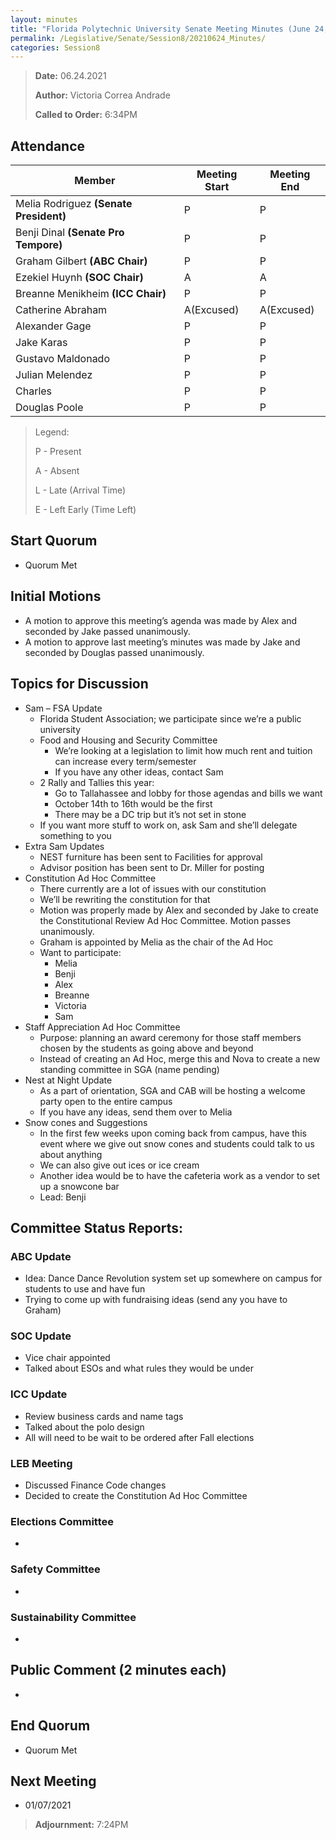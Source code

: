 ```yaml
---
layout: minutes
title: "Florida Polytechnic University Senate Meeting Minutes (June 24, 2021)"
permalink: /Legislative/Senate/Session8/20210624_Minutes/
categories: Session8
---
```


> **Date:** 06.24.2021
>
> **Author:** Victoria Correa Andrade
>
> **Called to Order:** 6:34PM

## Attendance

| Member | Meeting Start | Meeting End |
|--------|---|---|
| Melia Rodriguez **(Senate President)** 	| P 		| P |
| Benji Dinal **(Senate Pro Tempore)** 		| P 		| P |
| Graham Gilbert **(ABC Chair)** 			| P 		| P |
| Ezekiel Huynh **(SOC Chair)**				| A 		| A |
| Breanne Menikheim **(ICC Chair)**			| P 		| P |
| Catherine Abraham							| A(Excused) 		| A(Excused) |
| Alexander Gage 							| P 		| P |
| Jake Karas 								| P 		| P |
| Gustavo Maldonado 						| P 		| P |
| Julian Melendez 							| P 		| P |
| Charles 									| P 		| P |
| Douglas Poole 							| P			| P |

> Legend:
>
> P - Present
>
> A - Absent
>
> L - Late (Arrival Time)
>
> E - Left Early (Time Left)

## Start Quorum
- Quorum Met

## Initial Motions
- A motion to approve this meeting’s agenda was made by Alex and seconded by Jake passed unanimously.
- A motion to approve last meeting’s minutes was made by Jake and seconded by Douglas passed unanimously. 

## Topics for Discussion
- Sam – FSA Update
	- Florida Student Association; we participate since we’re a public university
	- Food and Housing and Security Committee 
		- We’re looking at a legislation to limit how much rent and tuition can increase every term/semester
		- If you have any other ideas, contact Sam
	- 2 Rally and Tallies this year:
		- Go to Tallahassee and lobby for those agendas and bills we want
		- October 14th to 16th would be the first
		- There may be a DC trip but it’s not set in stone
	- If you want more stuff to work on, ask Sam and she’ll delegate something to you
- Extra Sam Updates
	- NEST furniture has been sent to Facilities for approval
	- Advisor position has been sent to Dr. Miller for posting
- Constitution Ad Hoc Committee
	- There currently are a lot of issues with our constitution
	- We’ll be rewriting the constitution for that
	- Motion was properly made by Alex and seconded by Jake to create the Constitutional Review Ad Hoc Committee. Motion passes unanimously. 
	- Graham is appointed by Melia as the chair of the Ad Hoc
	- Want to participate:
		- Melia
		- Benji
		- Alex
		- Breanne
		- Victoria
		- Sam
- Staff Appreciation Ad Hoc Committee
	- Purpose: planning an award ceremony for those staff members chosen by the students as going above and beyond
	- Instead of creating an Ad Hoc, merge this and Nova to create a new standing committee in SGA (name pending) 
- Nest at Night Update
	- As a part of orientation, SGA and CAB will be hosting a welcome party open to the entire campus
	- If you have any ideas, send them over to Melia
- Snow cones and Suggestions
	- In the first few weeks upon coming back from campus, have this event where we give out snow cones and students could talk to us about anything
	- We can also give out ices or ice cream
	- Another idea would be to have the cafeteria work as a vendor to set up a snowcone bar
	- Lead: Benji


## Committee Status Reports:

### ABC Update
- Idea: Dance Dance Revolution system set up somewhere on campus for students to use and have fun
- Trying to come up with fundraising ideas (send any you have to Graham)

### SOC Update
- Vice chair appointed
- Talked about ESOs and what rules they would be under

### ICC Update
- Review business cards and name tags
- Talked about the polo design
- All will need to be wait to be ordered after Fall elections

### LEB Meeting
- Discussed Finance Code changes
- Decided to create the Constitution Ad Hoc Committee

### Elections Committee
- 

### Safety Committee
-

### Sustainability Committee
- 

## Public Comment (2 minutes each)
- 

## End Quorum
- Quorum Met

## Next Meeting
- 01/07/2021

> **Adjournment:** 7:24PM
